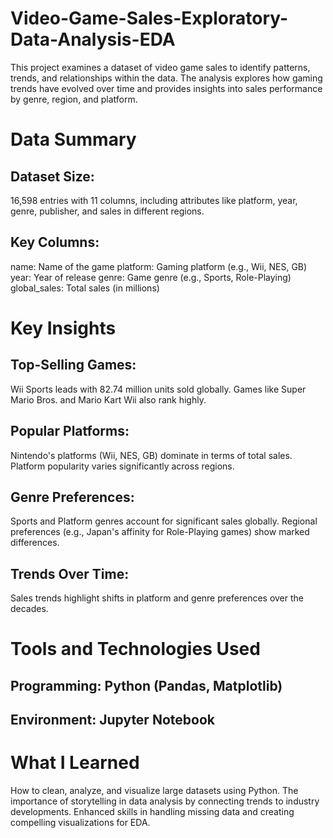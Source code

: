 # Video-Game-Sales-Exploratory-Data-Analysis-EDA

This project examines a dataset of video game sales to identify patterns, trends, and relationships within the data. The analysis explores how gaming trends have evolved over time and provides insights into sales performance by genre, region, and platform.

# Data Summary
## Dataset Size: 
16,598 entries with 11 columns, including attributes like platform, year, genre, publisher, and sales in different regions.
## Key Columns: 
name: Name of the game
platform: Gaming platform (e.g., Wii, NES, GB)
year: Year of release
genre: Game genre (e.g., Sports, Role-Playing)
global_sales: Total sales (in millions)
 

 
# Key Insights
## Top-Selling Games:
Wii Sports leads with 82.74 million units sold globally.
Games like Super Mario Bros. and Mario Kart Wii also rank highly.

## Popular Platforms:
Nintendo's platforms (Wii, NES, GB) dominate in terms of total sales.
Platform popularity varies significantly across regions.

## Genre Preferences:
Sports and Platform genres account for significant sales globally.
Regional preferences (e.g., Japan's affinity for Role-Playing games) show marked differences.

## Trends Over Time:
Sales trends highlight shifts in platform and genre preferences over the decades.
 
 
# Tools and Technologies Used
## Programming: Python (Pandas, Matplotlib)
## Environment: Jupyter Notebook
 

 
# What I Learned
How to clean, analyze, and visualize large datasets using Python.
The importance of storytelling in data analysis by connecting trends to industry developments.
Enhanced skills in handling missing data and creating compelling visualizations for EDA.
 
